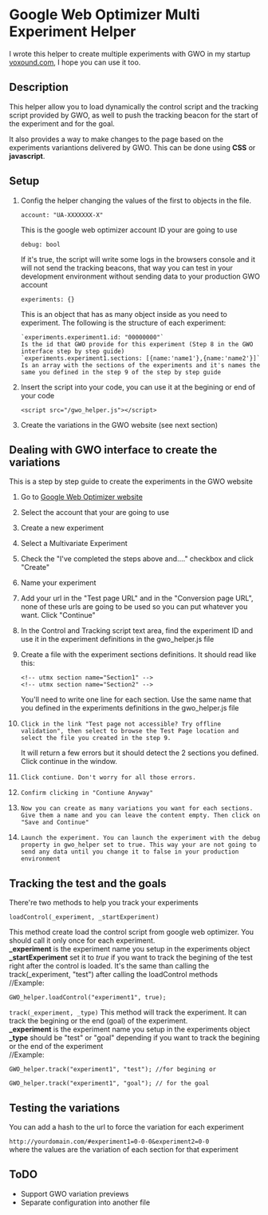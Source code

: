 Google Web Optimizer Multi Experiment Helper
============================================
I wrote this helper to create multiple experiments with GWO in my startup [voxound.com](http://www.voxound.com "Voxound"), I hope you can use it too.

Description
-----------
This helper allow you to load dynamically the control script and the tracking script provided by GWO, as well to push the tracking beacon for the start of the experiment and for the goal.

It also provides a way to make changes to the page based on the experiments variantions delivered by GWO. This can be done using **CSS** or **javascript**.

Setup
-----
1.	Config the helper changing the values of the first to objects in the file.

	`account: "UA-XXXXXXX-X"`  
	
	This is the google web optimizer account ID your are going to use

	`debug: bool`

	If it's true, the script will write some logs in the browsers console and it will not send the tracking beacons, that way you can test in your development environment without sending data to your production GWO account

	`experiments: {}`

	This is an object that has as many object inside as you need to experiment. The following is the structure of each experiment:

		`experiments.experiment1.id: "00000000"` 
		Is the id that GWO provide for this experiment (Step 8 in the GWO interface step by step guide)
		`experiments.experiment1.sections: [{name:'name1'},{name:'name2'}]` 
		Is an array with the sections of the experiments and it's names the same you defined in the step 9 of the step by step guide

2. Insert the script into your code, you can use it at the begining or end of your code

	`<script src="/gwo_helper.js"></script>`

3. Create the variations in the GWO website (see next section)


Dealing with GWO interface to create the variations
---------------------------------------------------
This is a step by step guide to create the experiments in the GWO website

1. 	Go to [Google Web Optimizer website](http://www.google.com/websiteoptimizer "Google Web Optimizer") 
2. 	Select the account that your are going to use
3. 	Create a new experiment
4. 	Select a Multivariate Experiment
5. 	Check the "I've completed the steps above and...." checkbox and click "Create"
6. 	Name your experiment
7. 	Add your url in the "Test page URL" and in the "Conversion page URL", none of these urls are going to be used so you can put whatever you want. Click "Continue"
8. 	In the Control and Tracking script text area, find the experiment ID and use it in the experiment definitions in the gwo_helper.js file
9. 	Create a file with the experiment sections definitions. It should read like this:
	
		<!-- utmx section name="Section1" -->
		<!-- utmx section name="Section2" -->

	You'll need to write one line for each section. Use the same name that you defined in the experiments definitions in the gwo_helper.js file

10. 	Click in the link "Test page not accessible? Try offline validation", then select to browse the Test Page location and select the file you created in the step 9.
	It will return a few errors but it should detect the 2 sections you defined. Click continue in the window.
11. 	Click contiune. Don't worry for all those errors.
12. 	Confirm clicking in "Contiune Anyway"
13. 	Now you can create as many variations you want for each sections. Give them a name and you can leave the content empty. Then click on "Save and Continue"
14. 	Launch the experiment. You can launch the experiment with the debug property in gwo_helper set to true. This way your are not going to send any data until you change it to false in your production environment

Tracking the test and the goals
-------------------------------
There're two methods to help you track your experiments

	loadControl(_experiment, _startExperiment)
	
This method create load the control script from google web optimizer. You should call it only once for each experiment.  
**_experiment** is the experiment name you setup in the experiments object  
**_startExperiment** set it to *true* if you want to track the begining of the test right after the control is loaded. It's the same than calling the track(_experiment, "test") after calling the loadControl methods  
	//Example:  
	 
	GWO_helper.loadControl("experiment1", true);  

`track(_experiment, _type)`
This method will track the experiment. It can track the begining or the end (goal) of the experiment.  
**_experiment** is the experiment name you setup in the experiments object  
**_type** should be "test" or "goal" depending if you want to track the begining or the end of the experiment  
	//Example:
	
	GWO_helper.track("experiment1", "test"); //for begining or
	
	GWO_helper.track("experiment1", "goal"); // for the goal

Testing the variations
----------------------
You can add a hash to the url to force the variation for each experiment

`http://yourdomain.com/#experiment1=0-0-0&experiment2=0-0`  
where the values are the variation of each section for that experiment

ToDO
----
*	Support GWO variation previews
*	Separate configuration into another file

